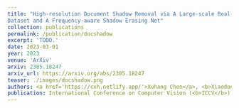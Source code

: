 ```yaml
---
title: "High-resolution Document Shadow Removal via A Large-scale Real-world
Dataset and A Frequency-aware Shadow Erasing Net"
collection: publications
permalink: /publication/docshadow
excerpt: 'TODO.'
date: 2023-03-01
year: 2023
venue: 'ArXiv'
arxiv: 2305.18247
arxiv_url: https://arxiv.org/abs/2305.18247
teaser: ./images/docshadow.png
authors: <a href='https://cxh.netlify.app/'>Xuhang Chen</a>, <b>Xiaodong Cun 📮</b>, <a href='https://zinuoli.github.io/'>Zinuo Li</a>, <a href="http://www.cis.umac.mo/~cmpun/">Chi-Man Pun 📮</a>
publication: International Conference on Computer Vision (<b>ICCV</b>)
---
```


<!-- This paper is about the number 3. The number 4 is left for future work. -->

<!-- [Download paper here](http://academicpages.github.io/files/paper3.pdf) -->
